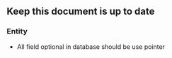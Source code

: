 ## Keep this document is up to date
### Entity
- All field optional in database should be use pointer